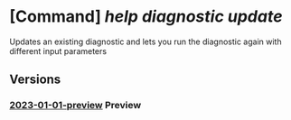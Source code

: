 # [Command] _help diagnostic update_

Updates an existing diagnostic and lets you run the diagnostic again with different input parameters

## Versions

### [2023-01-01-preview](/Resources/mgmt-plane/L3tzY29wZX0vcHJvdmlkZXJzL21pY3Jvc29mdC5oZWxwL2RpYWdub3N0aWNzL3t9/2023-01-01-preview.xml) **Preview**

<!-- mgmt-plane /{scope}/providers/microsoft.help/diagnostics/{} 2023-01-01-preview -->
